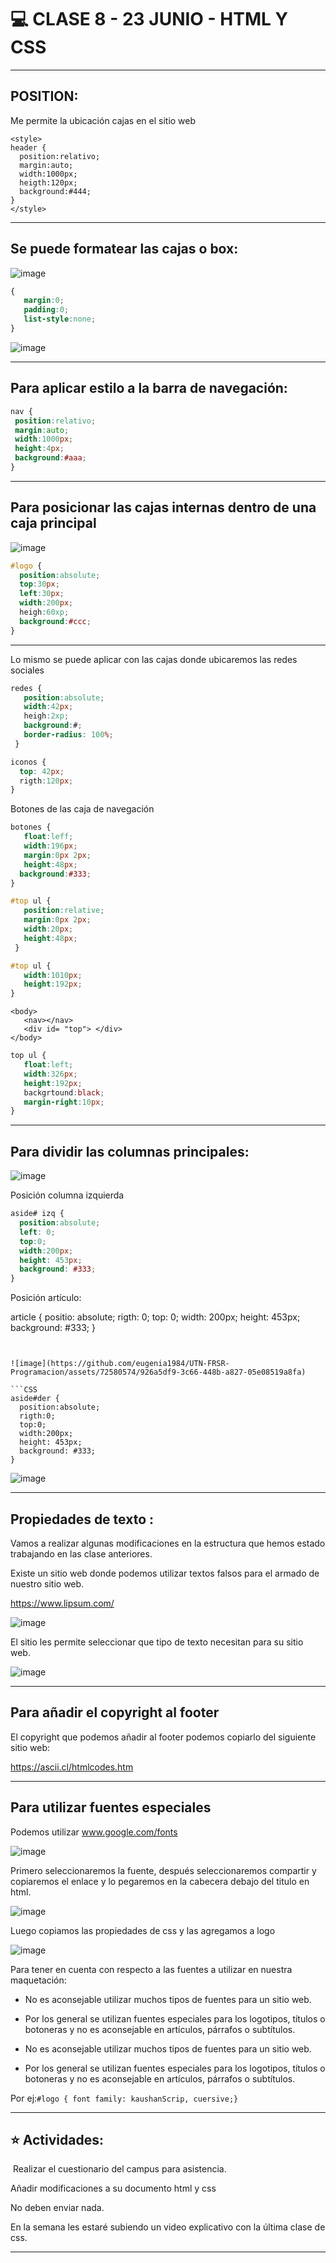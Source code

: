 # :computer: CLASE 8 - 23 JUNIO - HTML Y CSS

---

## POSITION:


Me permite la ubicación cajas en el sitio web​

```hyml
<style>​
header {​
  position:relativo;​
  margin:auto;​
  width:1000px;​
  heigth:120px;​
  background:#444;​
}​
</style>
```

---

## Se puede formatear las cajas o box:

![image](https://github.com/eugenia1984/UTN-FRSR-Programacion/assets/72580574/68cfb232-c713-48fd-b900-c111a7b1240a)

```CSS
{​
   margin:0;​
   padding:0;​
   list-style:none;​
}
```


![image](https://github.com/eugenia1984/UTN-FRSR-Programacion/assets/72580574/c026427d-f387-49c8-923a-f45254841922)

---

## Para aplicar estilo a la barra de navegación:


```CSS
nav {​
 position:relativo;​
 margin:auto;​
 width:1000px;​
 height:4px;​
 background:#aaa;​
}
```

---

## Para posicionar las cajas internas dentro de una caja principal

![image](https://github.com/eugenia1984/UTN-FRSR-Programacion/assets/72580574/d9b75f26-ea9b-4529-a967-bae964b20d8e)


```CSS
#logo {​
  position:absolute;​
  top:30px;​
  left:30px;​
  width:200px;​
  heigh:60xp;​
  background:#ccc;​
}​
```

---

Lo mismo se puede aplicar con las cajas donde ubicaremos las redes sociales


```CSS
redes { ​
   position:absolute;​
   width:42px;​
   heigh:2xp;​
   background:#;​
   border-radius: 100%;​
 }​

iconos {​
  top: 42px;
  rigth:120px;​
}  ​
```

Botones de las caja de navegación


```CSS
botones {​
   float:leff;​
   width:196px;​
   margin:0px 2px;​
   height:48px;​
  background:#333;
}

#top ul {​
   position:relative;​
   margin:0px 2px;​
   width:20px;​
   height:48px;​
 }​

#top ul {​
   width:1010px;​
   height:192px;​
}​
```


```HYML
<body>​
   <nav></nav>​
   <div id= "top">​ </div>
</body>​
```

```CSS
top ul {​
   float:left;​
   width:326px;​
   height:192px;​
   backgrtound:black;​
   margin-right:10px;​
}     
```


---

## Para dividir las columnas principales:

![image](https://github.com/eugenia1984/UTN-FRSR-Programacion/assets/72580574/7393a702-8b7f-4d8d-92df-4524593d9608)

Posición columna izquierda

```CSS
aside# izq {​
  position:absolute;​
  left: 0;​
  top:0;​
  width:200px;​
  height: 453px;​
  background: #333;​
}​
```

Posición artículo:​

article {​
   positio: absolute;​
   rigth: 0;​
   top: 0;​
   width: 200px;​
   height: 453px;​
   background: #333;
}      
```


![image](https://github.com/eugenia1984/UTN-FRSR-Programacion/assets/72580574/926a5df9-3c66-448b-a827-05e08519a8fa)

```CSS
aside#der {​
  position:absolute;​
  rigth:0;​
  top:0;​
  width:200px;​
  height: 453px;​
  background: #333;​
}
```



![image](https://github.com/eugenia1984/UTN-FRSR-Programacion/assets/72580574/a1030ba9-8e94-4ab1-9066-5761e4dc02ea)

---

## Propiedades de texto :

Vamos a realizar algunas modificaciones en la estructura que hemos estado trabajando en las clase anteriores.​

Existe un sitio web donde podemos utilizar textos falsos para el armado de nuestro sitio web. ​

https://www.lipsum.com/


![image](https://github.com/eugenia1984/UTN-FRSR-Programacion/assets/72580574/63399fd6-88b1-43e3-bccd-8ff9e661e715)

El sitio les permite seleccionar que tipo de texto necesitan para su sitio web.


![image](https://github.com/eugenia1984/UTN-FRSR-Programacion/assets/72580574/3917b4a3-e364-465f-be13-66bb81e630cf)

---

## Para añadir el copyright al footer​

El copyright que podemos añadir al footer podemos copiarlo del siguiente sitio web:​

https://ascii.cl/htmlcodes.htm

---

## Para utilizar fuentes especiales

Podemos utilizar www.google.com/fonts


![image](https://github.com/eugenia1984/UTN-FRSR-Programacion/assets/72580574/c69f5254-0b7f-48fa-87a6-3da3199b0abf)

Primero seleccionaremos la fuente, después seleccionaremos compartir y copiaremos el enlace y lo pegaremos en la cabecera debajo del titulo en html.


![image](https://github.com/eugenia1984/UTN-FRSR-Programacion/assets/72580574/b60b2927-91d7-4e4b-b075-b507455e1162)

Luego copiamos las propiedades de css y las agregamos a logo


![image](https://github.com/eugenia1984/UTN-FRSR-Programacion/assets/72580574/d14cc5fe-52d7-486a-afc3-2510fe3bbc3d)

Para tener en cuenta con respecto a las fuentes a utilizar en nuestra maquetación:​


- No es aconsejable utilizar muchos tipos de fuentes para un sitio web.​

- Por los general se utilizan fuentes especiales para los logotipos, títulos o botoneras y no es aconsejable en artículos, párrafos o subtítulos.

- No es aconsejable utilizar muchos tipos de fuentes para un sitio web.​

- Por los general se utilizan fuentes especiales para los logotipos, títulos o botoneras y no es aconsejable en artículos, párrafos o subtítulos.​

Por ej:​ ``​#logo { font family: kaushanScrip, cuersive;}``

---


## :star: Actividades:
​
Realizar el cuestionario del campus para asistencia.​

Añadir modificaciones a su documento html y css​

No deben enviar nada.​

En la semana les estaré subiendo un video explicativo con la última clase de css.

---
